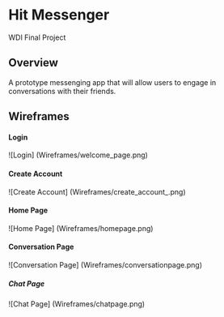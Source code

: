 # Hit Messenger
WDI Final Project

## Overview
A prototype messenging app that will allow users to engage in conversations with their friends.

## Wireframes
#### Login
![Login]
(Wireframes/welcome_page.png)

#### Create Account
![Create Account]
(Wireframes/create_account_.png)

#### Home Page
![Home Page]
(Wireframes/homepage.png)

#### Conversation Page
![Conversation Page]
(Wireframes/conversationpage.png)

##### Chat Page
![Chat Page]
(Wireframes/chatpage.png)

